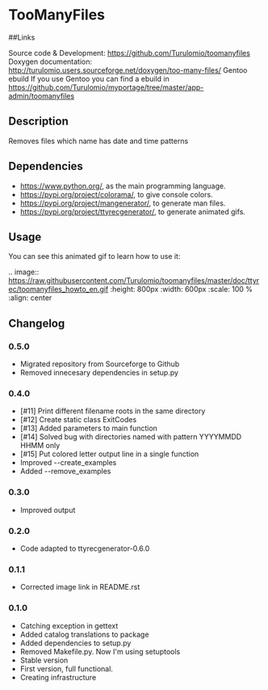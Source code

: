 # TooManyFiles
##Links

Source code & Development:
    https://github.com/Turulomio/toomanyfiles
Doxygen documentation:
    http://turulomio.users.sourceforge.net/doxygen/too-many-files/
Gentoo ebuild
    If you use Gentoo you can find a ebuild in https://github.com/Turulomio/myportage/tree/master/app-admin/toomanyfiles

## Description
Removes files which name has date and time patterns


## Dependencies
* https://www.python.org/, as the main programming language.
* https://pypi.org/project/colorama/, to give console colors.
* https://pypi.org/project/mangenerator/, to generate man files.
* https://pypi.org/project/ttyrecgenerator/, to generate animated gifs.

## Usage
You can see this animated gif to learn how to use it:

.. image:: https://raw.githubusercontent.com/Turulomio/toomanyfiles/master/doc/ttyrec/toomanyfiles_howto_en.gif
   :height: 800px
   :width: 600px
   :scale: 100 %
   :align: center


## Changelog
### 0.5.0
  * Migrated repository from Sourceforge to Github
  * Removed innecesary dependencies in setup.py

### 0.4.0
  * [#11] Print different filename roots in the same directory 
  * [#12] Create static class ExitCodes
  * [#13] Added parameters to main function
  * [#14] Solved bug with directories named with pattern YYYYMMDD HHMM only
  * [#15] Put colored letter output line in a single function
  * Improved --create_examples
  * Added --remove_examples

### 0.3.0
  * Improved output

### 0.2.0
  * Code adapted to ttyrecgenerator-0.6.0

### 0.1.1
  * Corrected image link in README.rst

### 0.1.0
  * Catching exception in gettext
  * Added catalog translations to package
  * Added dependencies to setup.py
  * Removed Makefile.py. Now I'm using setuptools
  * Stable version
  * First version, full functional.
  * Creating infrastructure
